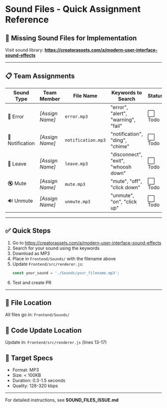 # Sound Files - Quick Assignment Reference

## 🎵 Missing Sound Files for Implementation

Visit sound library: **https://creatorassets.com/a/modern-user-interface-sound-effects**

---

## 📋 Team Assignments

| Sound Type | Team Member | File Name | Keywords to Search | Status |
|------------|-------------|-----------|-------------------|--------|
| 🔴 Error | _[Assign Name]_ | `error.mp3` | "error", "alert", "warning", "fail" | ⬜ Todo |
| 🔔 Notification | _[Assign Name]_ | `notification.mp3` | "notification", "ding", "chime" | ⬜ Todo |
| 🚪 Leave | _[Assign Name]_ | `leave.mp3` | "disconnect", "exit", "whoosh down" | ⬜ Todo |
| 🔇 Mute | _[Assign Name]_ | `mute.mp3` | "mute", "off", "click down" | ⬜ Todo |
| 🔊 Unmute | _[Assign Name]_ | `unmute.mp3` | "unmute", "on", "click up" | ⬜ Todo |

---

## ✅ Quick Steps

1. Go to https://creatorassets.com/a/modern-user-interface-sound-effects
2. Search for your sound using the keywords
3. Download as MP3
4. Place in `Frontend/Sounds/` with the filename above
5. Update `Frontend/src/renderer.js`:
   ```javascript
   const your_sound = './Sounds/your_filename.mp3';
   ```
6. Test and create PR

---

## 📁 File Location
All files go in: `Frontend/Sounds/`

## 📝 Code Update Location
Update in: `Frontend/src/renderer.js` (lines 13-17)

## 🎯 Target Specs
- Format: MP3
- Size: < 100KB
- Duration: 0.3-1.5 seconds
- Quality: 128-320 kbps

---

For detailed instructions, see **SOUND_FILES_ISSUE.md**
